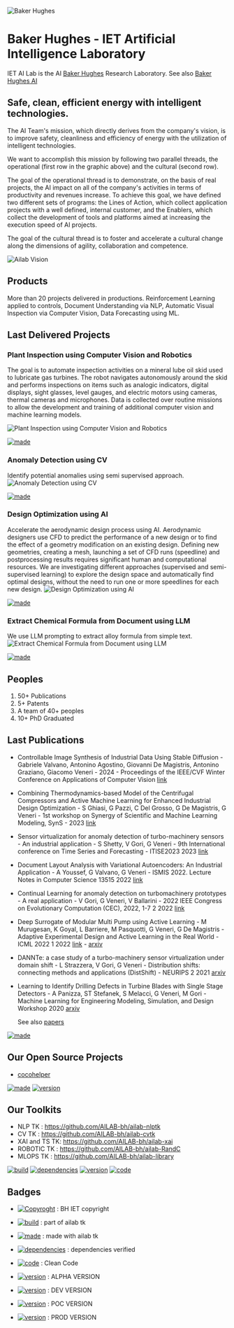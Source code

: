 ![Baker Hughes](https://www.bakerhughes.com/themes/custom/bh/dist/images/logo.png)

# Baker Hughes - IET Artificial Intelligence Laboratory

IET AI Lab is the AI [Baker Hughes](https://www.bakerhughes.com/) Research Laboratory. See also [Baker Hughes AI](https://www.bakerhughes.com/ai)

## Safe, clean, efficient energy with intelligent technologies.

The AI Team's mission, which directly derives from the company's vision, is to improve safety, cleanliness and efficiency of energy with the utilization of intelligent technologies.

We want to accomplish this mission by following two parallel threads, the operational (first row in the graphic above) and the cultural (second row).

The goal of the operational thread is to demonstrate, on the basis of real projects, the AI impact on all of the company's activities in terms of productivity and revenues increase. To achieve this goal, we have defined two different sets of programs: the Lines of Action, which collect application projects with a well defined, internal customer, and the Enablers, which collect the development of tools and platforms aimed at increasing the execution speed of AI projects.

The goal of the cultural thread is to foster and accelerate a cultural change along the dimensions of agility, collaboration and competence.

![Ailab Vision](profile/ailab_vision.png)

## Products
More than 20 projects delivered in productions. Reinforcement Learning applied to controls, Document Understanding via NLP, Automatic Visual Inspection via Computer Vision, Data Forecasting using ML.

## Last Delivered Projects

### Plant Inspection using Computer Vision and Robotics
The goal is to automate inspection activities on a mineral lube oil skid used to lubricate gas turbines. The robot navigates autonomously around the skid and performs inspections on items such as analogic indicators, digital displays, sight glasses, level gauges, and electric motors using cameras, thermal cameras and microphones. Data is collected over routine missions to allow the development and training of additional computer vision and machine learning models.

![Plant Inspection using Computer Vision and Robotics](profile/plant.png)

[![made](https://img.shields.io/badge/made%20with-ailab%20toolkit-FDB714)](https://github.com/AILAB-bh/AILAB-bh)

### Anomaly Detection using CV
Identify potential anomalies using semi supervised approach.
![Anomaly Detection using CV](profile/anomaly_cv.png)

[![made](https://img.shields.io/badge/made%20with-ailab%20toolkit-FDB714)](https://github.com/AILAB-bh/AILAB-bh)


### Design Optimization using AI
Accelerate the aerodynamic design process using AI. Aerodynamic designers use CFD to predict the performance of a new design or to find the effect of a geometry modification on an existing design. Defining new geometries, creating a mesh, launching a set of CFD runs (speedline) and postprocessing results requires significant human and computational resources. We are investigating different approaches (supervised and semi-supervised learning) to explore the design space and automatically find optimal designs, without the need to run one or more speedlines for each new design.
![Design Optimization using AI](profile/design.png)

[![made](https://img.shields.io/badge/made%20with-ailab%20toolkit-FDB714)](https://github.com/AILAB-bh/AILAB-bh)

### Extract Chemical Formula from Document using LLM
We use LLM prompting to extract alloy formula from simple text.
![Extract Chemical Formula from Document using LLM](profile/chemical.png)

[![made](https://img.shields.io/badge/made%20with-ailab%20toolkit-FDB714)](https://github.com/AILAB-bh/AILAB-bh)

## Peoples
1. 50+ Publications
2. 5+ Patents
3. A team of 40+ peoples
4. 10+ PhD Graduated

## Last Publications
- Controllable Image Synthesis of Industrial Data Using Stable Diffusion - Gabriele Valvano, Antonino Agostino, Giovanni De Magistris, Antonino Graziano, Giacomo Veneri - 2024 - Proceedings of the IEEE/CVF Winter Conference on Applications of Computer Vision [link](https://openaccess.thecvf.com/content/WACV2024/papers/Valvano_Controllable_Image_Synthesis_of_Industrial_Data_Using_Stable_Diffusion_WACV_2024_paper.pdf)
- Combining Thermodynamics-based Model of the Centrifugal Compressors and Active Machine Learning for Enhanced Industrial Design Optimization - S Ghiasi, G Pazzi, C Del Grosso, G De Magistris, G Veneri - 1st workshop on Synergy of Scientific and Machine Learning Modeling, SynS - 2023 [link](https://openreview.net/pdf?id=bZ5br8JcTS)
- Sensor virtualization for anomaly detection of turbo-machinery sensors - An industrial application - S Shetty, V Gori, G Veneri - 9th International conference on Time Series and Forecasting - ITISE2023        2023 [link](https://www.mdpi.com/2673-4591/39/1/96)
- Document Layout Analysis with Variational Autoencoders: An Industrial Application - A Youssef, G Valvano, G Veneri - ISMIS 2022. Lecture Notes in Computer Science 13515        2022 [link](https://link.springer.com/chapter/10.1007/978-3-031-16564-1_46)
- Continual Learning for anomaly detection on turbomachinery prototypes - A real application - V Gori, G Veneri, V Ballarini - 2022 IEEE Congress on Evolutionary Computation (CEC), 2022, 1-7    2    2022 [link](https://ieeexplore.ieee.org/abstract/document/9870234/)
- Deep Surrogate of Modular Multi Pump using Active Learning - M Murugesan, K Goyal, L Barriere, M Pasquotti, G Veneri, G De Magistris - Adaptive Experimental Design and Active Learning in the Real World - ICML 2022    1    2022 [link](https://syns-ml.github.io/2023/assets/papers/24.pdf) - [arxiv](https://arxiv.org/pdf/2208.02840.pdf)
- DANNTe: a case study of a turbo-machinery sensor virtualization under domain shift - L Strazzera, V Gori, G Veneri - Distribution shifts: connecting methods and applications (DistShift) - NEURIPS    2    2021 [arxiv](https://arxiv.org/pdf/2201.03850.pdf)
- Learning to Identify Drilling Defects in Turbine Blades with Single Stage Detectors - A Panizza, ST Stefanek, S Melacci, G Veneri, M Gori - Machine Learning for Engineering Modeling, Simulation, and Design Workshop 2020 [arxiv](https://arxiv.org/pdf/2208.04363.pdf)

  See also [papers](https://github.com/AILAB-bh/papers)

[![made](https://img.shields.io/badge/made%20with-ailab%20toolkit-FDB714)](https://github.com/AILAB-bh/AILAB-bh)

## Our Open Source Projects

* [cocohelper](https://github.com/AILAB-bh/cocohelper)
  
[![made](https://img.shields.io/badge/made%20with-ailab%20toolkit-FDB714)](https://github.com/AILAB-bh/AILAB-bh)
[![version](https://img.shields.io/badge/version-PRDO-greenlight)](.)

## Our Toolkits 
* NLP TK : https://github.com/AILAB-bh/ailab-nlptk
* CV TK : https://github.com/AILAB-bh/ailab-cvtk
* XAI and TS TK: https://github.com/AILAB-bh/ailab-xai
* ROBOTIC TK : https://github.com/AILAB-bh/ailab-RandC
* MLOPS TK : https://github.com/AILAB-bh/ailab-library



[![build](https://img.shields.io/badge/build-ailab%20toolkit-D2821F)](https://github.com/AILAB-bhAILAB-bh)
[![dependencies](https://img.shields.io/badge/dependencies-apache%20or%20better-01A5B8)](https://github.com/AILAB-bh/ailab/blob/main/open-source-license.png)
[![version](https://img.shields.io/badge/version-PRDO-greenlight)](.)
[![code](https://img.shields.io/badge/code-CLEAN%20CODE-016F79)](https://github.com/AILAB-bh/ailab/blob/main/profile/CLEAN_CODE.md)

## Badges

* [![Copyroght](https://img.shields.io/badge/copyright-BAKER--HUGHES--RESTRICTED-02BC94)](https://github.com/AILAB-bh/ailab/blob/main/LICENSE.md) : BH IET copyright

* [![build](https://img.shields.io/badge/build-ailab%20toolkit-D2821F)](https://github.com/AILAB-bhAILAB-bh) : part of ailab tk

* [![made](https://img.shields.io/badge/made%20with-ailab%20toolkit-FDB714)](https://github.com/AILAB-bh/AILAB-bh) : made with ailab tk

* [![dependencies](https://img.shields.io/badge/dependencies-apache%20or%20better-01A5B8)](https://github.com/AILAB-bh/ailab/blob/main/open-source-license.png) : dependencies verified

* [![code](https://img.shields.io/badge/code-CLEAN%20CODE-016F79)](https://github.com/AILAB-bh/ailab/blob/main/CLEAN_CODE.md) : Clean Code

* [![version](https://img.shields.io/badge/version-alpha-red)](.) : ALPHA VERSION

* [![version](https://img.shields.io/badge/version-DEV-yellow)](.) : DEV VERSION

* [![version](https://img.shields.io/badge/version-POC-lightyellow)](.) : POC VERSION

* [![version](https://img.shields.io/badge/version-PRDO-greenlight)](.) : PROD VERSION
